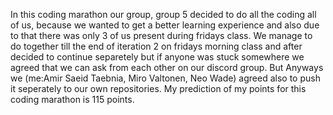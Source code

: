 In this coding marathon our group, group 5 decided to do all the coding all of us, because we wanted to get a better learning experience and also due to that there was only 3 of us present during fridays class. We manage to do together till the end of iteration 2 on fridays morning class and after decided to continue separetely but if anyone was stuck somewhere we agreed that we can ask from each other on our discord group. But Anyways we (me:Amir Saeid Taebnia, Miro Valtonen, Neo Wade) agreed also to push it seperately to our own repositories.
My prediction of my points for this coding marathon is 115 points.